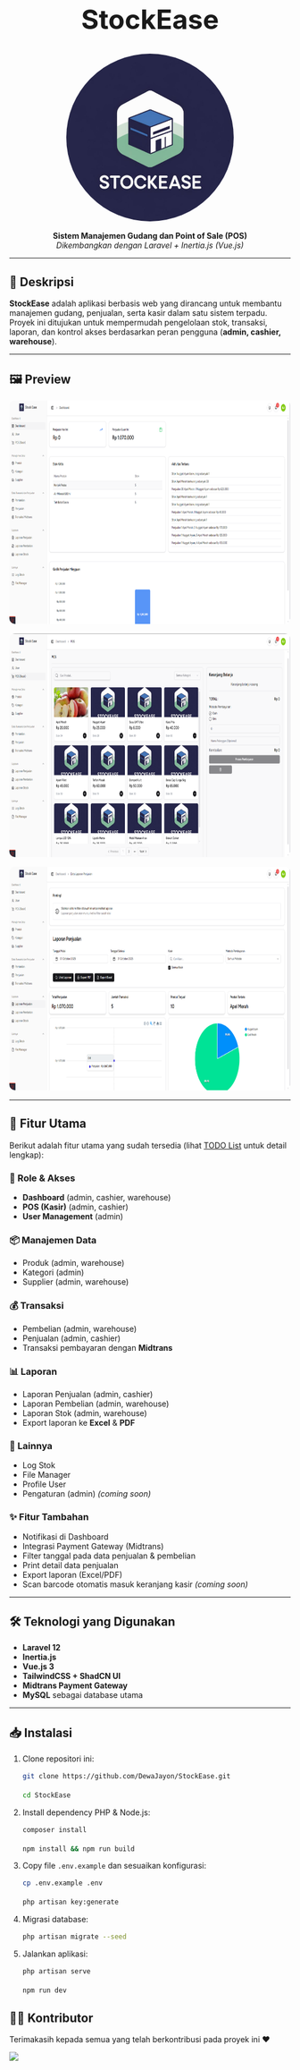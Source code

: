 <h1 align="center" style="font-size: 3rem">StockEase</h1>

<a href="https://github.com/DewaJayon/StockEase">
    <p align="center">
        <img src="public/img/StockEase-Logo.png" alt="StockEase" width="300" style="border-radius: 50%"/>
    </p>
</a>

<p align="center">
    <b>Sistem Manajemen Gudang dan Point of Sale (POS)</b><br>
    <i>Dikembangkan dengan Laravel + Inertia.js (Vue.js)</i>
</p>

---

## 📌 Deskripsi

**StockEase** adalah aplikasi berbasis web yang dirancang untuk membantu manajemen gudang, penjualan, serta kasir dalam satu sistem terpadu.  
Proyek ini ditujukan untuk mempermudah pengelolaan stok, transaksi, laporan, dan kontrol akses berdasarkan peran pengguna (**admin, cashier, warehouse**).

---

## 🖼️ Preview

<p align="center">
    <img src="public/preview/dashboard-preview.png" alt="Dashboard Preview" width="800" style="border-radius: 10px" height="400"/>
</p>

<p align="center">
    <img src="public/preview/pos-preview.png" alt="POS Preview" width="800" style="border-radius: 10px" height="400"/>
</p>

<p align="center">
    <img src="public/preview/report-preview.png" alt="Report Preview" width="800" style="border-radius: 10px" height="400"/>
</p>

---

## 🚀 Fitur Utama

Berikut adalah fitur utama yang sudah tersedia (lihat [TODO List](.github/TODO.md) untuk detail lengkap):

### 🔑 Role & Akses

-   **Dashboard** (admin, cashier, warehouse)
-   **POS (Kasir)** (admin, cashier)
-   **User Management** (admin)

### 📦 Manajemen Data

-   Produk (admin, warehouse)
-   Kategori (admin)
-   Supplier (admin, warehouse)

### 💰 Transaksi

-   Pembelian (admin, warehouse)
-   Penjualan (admin, cashier)
-   Transaksi pembayaran dengan **Midtrans**

### 📊 Laporan

-   Laporan Penjualan (admin, cashier)
-   Laporan Pembelian (admin, warehouse)
-   Laporan Stok (admin, warehouse)
-   Export laporan ke **Excel** & **PDF**

### 📂 Lainnya

-   Log Stok
-   File Manager
-   Profile User
-   Pengaturan (admin) _(coming soon)_

### ✨ Fitur Tambahan

-   Notifikasi di Dashboard
-   Integrasi Payment Gateway (Midtrans)
-   Filter tanggal pada data penjualan & pembelian
-   Print detail data penjualan
-   Export laporan (Excel/PDF)
-   Scan barcode otomatis masuk keranjang kasir _(coming soon)_

---

## 🛠️ Teknologi yang Digunakan

-   **Laravel 12**
-   **Inertia.js**
-   **Vue.js 3**
-   **TailwindCSS + ShadCN UI**
-   **Midtrans Payment Gateway**
-   **MySQL** sebagai database utama

---

## 📥 Instalasi

1.  Clone repositori ini:

    ```bash
    git clone https://github.com/DewaJayon/StockEase.git

    cd StockEase
    ```

2.  Install dependency PHP & Node.js:

    ```bash
    composer install

    npm install && npm run build
    ```

3.  Copy file `.env.example` dan sesuaikan konfigurasi:

    ```bash
    cp .env.example .env

    php artisan key:generate
    ```

4.  Migrasi database:

    ```bash
    php artisan migrate --seed
    ```

5.  Jalankan aplikasi:

    ```bash
    php artisan serve

    npm run dev
    ```

## 👨‍💻 Kontributor

Terimakasih kepada semua yang telah berkontribusi pada proyek ini ❤️

<a href="https://github.com/DewaJayon/StockEase/graphs/contributors">
  <img src="https://contrib.rocks/image?repo=DewaJayon/StockEase" />
</a>
